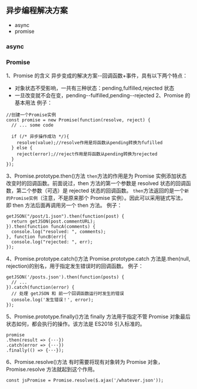## 异步编程解决方案

- async
- promise

### async

### Promise

1、Promise 的含义
异步变成的解决方案--回调函数+事件，具有以下两个特点：

- 对象状态不受影响，一共有三种状态：pending,fulfilled,rejected 状态
- 一旦改变就不会在变，pending--fulfilled,pending--rejected
  2、Promise 的基本用法
  例子：

```
//创建一个Promise实例
const promise = new Promise(function(resolve, reject) {
  // ... some code

  if (/* 异步操作成功 */){
    resolve(value);//resolve作用是将函数从pending转换为fufilled
  } else {
    reject(error);//reject作用是将函数从pending转换为rejected
  }
});
```

3、Promise.prototype.then()方法
`then`方法的作用是为 Promise 实例添加状态改变时的回调函数。前面说过，then 方法的第一个参数是 resolved 状态的回调函数，第二个参数（可选）是 rejected 状态的回调函数。
`then`方法返回的是一个`新的Promise实例`（注意，不是原来那个 Promise 实例）。因此可以采用链式写法，即 then 方法后面再调用另一个 then 方法。
例子：

```
getJSON("/post/1.json").then(function(post) {
  return getJSON(post.commentURL);
}).then(function funcA(comments) {
  console.log("resolved: ", comments);
}, function funcB(err){
  console.log("rejected: ", err);
});
```

4、Promise.prototype.catch()方法
Promise.prototype.catch 方法是.then(null, rejection)的别名，用于指定发生错误时的回调函数。
例子：

```
getJSON('/posts.json').then(function(posts) {
  // ...
}).catch(function(error) {
  // 处理 getJSON 和 前一个回调函数运行时发生的错误
  console.log('发生错误！', error);
});
```

5、Promise.prototype.finally()方法
finally 方法用于指定不管 Promise 对象最后状态如何，都会执行的操作。该方法是 ES2018 引入标准的。

```
promise
.then(result => {···})
.catch(error => {···})
.finally(() => {···});
```

6、Promise.resolve()方法
有时需要将现有对象转为 Promise 对象，Promise.resolve 方法就起到这个作用。

```
const jsPromise = Promise.resolve($.ajax('/whatever.json'));
```
